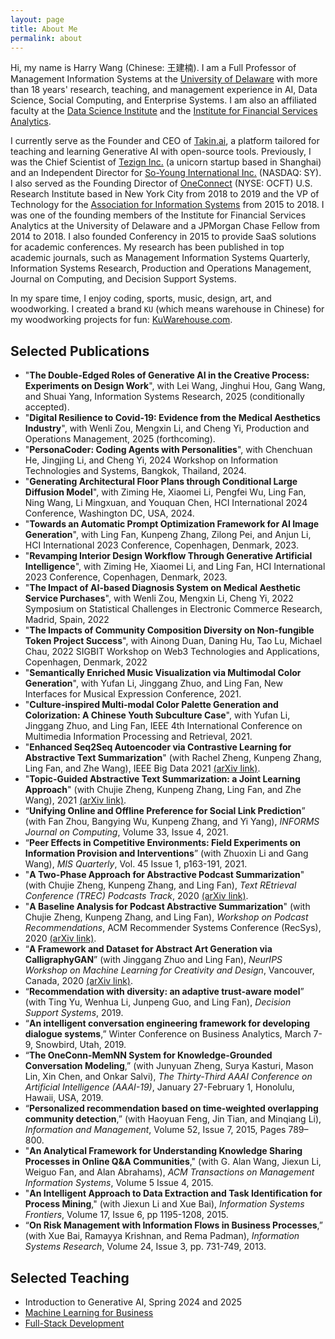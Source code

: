 ```yaml
---
layout: page
title: About Me
permalink: about
---
```


Hi, my name is Harry Wang (Chinese: 王建楠). I am a Full Professor of Management Information Systems at the [University of Delaware](https://lerner.udel.edu/) with more than 18 years' research, teaching, and management experience in AI, Data Science, Social Computing, and Enterprise Systems. I am also an affiliated faculty at the [Data Science Institute](https://dsi.udel.edu/) and the [Institute for Financial Services Analytics](https://lerner.udel.edu/centers/institute-for-financial-services-analytics/).

I currently serve as the Founder and CEO of [Takin.ai](https://takin.ai/), a platform tailored for teaching and learning Generative AI with open-source tools. Previously, I was the Chief Scientist of [Tezign Inc.](https://en.tezign.com/) (a unicorn startup based in Shanghai) and an Independent Director for [So-Young International Inc.](https://ir.soyoung.com/) (NASDAQ: SY). I also served as the Founding Director of [OneConnect](https://www.ocft.com/en/) (NYSE: OCFT) U.S. Research Institute based in New York City from 2018 to 2019 and the VP of Technology for the [Association for Information Systems](https://aisnet.org/) from 2015 to 2018. I was one of the founding members of the Institute for Financial Services Analytics at the University of Delaware and a JPMorgan Chase Fellow from 2014 to 2018. I also founded Conferency in 2015 to provide SaaS solutions for academic conferences. My research has been published in top academic journals, such as Management Information Systems Quarterly, Information Systems Research, Production and Operations Management, Journal on Computing, and Decision Support Systems.

In my spare time, I enjoy coding, sports, music, design, art, and woodworking. I created a brand `KU` (which means warehouse in Chinese) for my woodworking projects for fun: [KuWarehouse.com](http://kuwarehouse.com).

## Selected Publications

- "**The Double-Edged Roles of Generative AI in the Creative Process: Experiments on Design Work**", with Lei Wang, Jinghui Hou, Gang Wang, and Shuai Yang, Information Systems Research, 2025 (conditionally accepted).
- "**Digital Resilience to Covid-19: Evidence from the Medical Aesthetics Industry**", with Wenli Zou, Mengxin Li, and Cheng Yi, Production and Operations Management, 2025 (forthcoming).
- "**PersonaCoder: Coding Agents with Personalities**", with Chenchuan He, Jingjing Li, and Cheng Yi, 2024 Workshop on Information Technologies and Systems, Bangkok, Thailand, 2024.
- "**Generating Architectural Floor Plans through Conditional Large Diffusion Model**", with Ziming He, Xiaomei Li, Pengfei Wu, Ling Fan, Ning Wang, Li Mingxuan, and Youquan Chen, HCI International 2024 Conference, Washington DC, USA, 2024.
- "**Towards an Automatic Prompt Optimization Framework for AI Image Generation**", with Ling Fan, Kunpeng Zhang, Zilong Pei, and Anjun Li, HCI International 2023 Conference, Copenhagen, Denmark, 2023.
- "**Revamping Interior Design Workflow Through Generative Artificial Intelligence**", with Ziming He, Xiaomei Li, and Ling Fan, HCI International 2023 Conference, Copenhagen, Denmark, 2023.
- "**The Impact of AI-based Diagnosis System on Medical Aesthetic Service Purchases**", with Wenli Zou, Mengxin Li, Cheng Yi, 2022 Symposium on Statistical Challenges in Electronic Commerce Research, Madrid, Spain, 2022
- "**The Impacts of Community Composition Diversity on Non-fungible Token Project Success**", with Ainong Duan, Daning Hu, Tao Lu, Michael Chau, 2022 SIGBIT Workshop on Web3 Technologies and Applications, Copenhagen, Denmark, 2022
- "**Semantically Enriched Music Visualization via Multimodal Color Generation**", with Yufan Li, Jinggang Zhuo, and Ling Fan, New Interfaces for Musical Expression Conference, 2021.
- "**Culture-inspired Multi-modal Color Palette Generation and Colorization: A Chinese Youth Subculture Case**", with Yufan Li, Jinggang Zhuo, and Ling Fan, IEEE 4th International Conference on Multimedia Information Processing and Retrieval, 2021.
- "**Enhanced Seq2Seq Autoencoder via Contrastive Learning for Abstractive Text Summarization**" (with Rachel Zheng, Kunpeng Zhang, Ling Fan, and Zhe Wang), IEEE Big Data 2021 [(arXiv link)](https://arxiv.org/abs/2108.11992).
- "**Topic-Guided Abstractive Text Summarization: a Joint Learning Approach**" (with Chujie Zheng, Kunpeng Zhang, Ling Fan, and Zhe Wang), 2021 
[(arXiv link)](https://arxiv.org/abs/2010.10323).
- “**Unifying Online and Offline Preference for Social Link Prediction**” (with Fan Zhou, Bangying Wu, Kunpeng Zhang, and Yi Yang), *INFORMS Journal on Computing*, Volume 33, Issue 4, 2021.
- “**Peer Effects in Competitive Environments: Field Experiments on Information Provision and Interventions**” (with Zhuoxin Li and Gang Wang), *MIS Quarterly*, Vol. 45 Issue 1, p163-191, 2021.
- "**A Two-Phase Approach for Abstractive Podcast Summarization**" (with Chujie Zheng, Kunpeng Zhang, and Ling Fan), *Text REtrieval Conference (TREC) Podcasts Track*, 2020 [(arXiv link)](https://arxiv.org/abs/2011.08291).
- "**A Baseline Analysis for Podcast Abstractive Summarization**" (with Chujie Zheng, Kunpeng Zhang, and Ling Fan), *Workshop on Podcast Recommendations*, ACM Recommender Systems Conference (RecSys), 2020 [(arXiv link)](https://arxiv.org/abs/2008).
- “**A Framework and Dataset for Abstract Art Generation via CalligraphyGAN**” (with Jinggang Zhuo and Ling Fan), *NeurIPS Workshop on Machine Learning for Creativity and Design*, Vancouver, Canada, 2020 [(arXiv link)](https://arxiv.org/abs/2012.00744).
- “**Recommendation with diversity: an adaptive trust-aware model**” (with Ting Yu, Wenhua Li, Junpeng Guo, and Ling Fan), *Decision Support Systems*, 2019.
- “**An intelligent conversation engineering framework for developing dialogue systems**,” Winter Conference on Business Analytics, March 7-9, Snowbird, Utah, 2019.
- “**The OneConn-MemNN System for Knowledge-Grounded Conversation Modeling**,” (with Junyuan Zheng, Surya Kasturi, Mason Lin, Xin Chen, and Onkar Salvi), *The Thirty-Third AAAI Conference on Artificial Intelligence (AAAI-19)*, January 27-February 1, Honolulu, Hawaii, USA, 2019.
- “**Personalized recommendation based on time-weighted overlapping community detection**,” (with Haoyuan Feng, Jin Tian, and Minqiang Li), *Information and Management*, Volume 52, Issue 7, 2015, Pages 789–800.
- "**An Analytical Framework for Understanding Knowledge Sharing Processes in Online Q&A Communities**," (with G. Alan Wang, Jiexun Li, Weiguo Fan, and Alan Abrahams), *ACM Transactions on Management Information Systems*, Volume 5 Issue 4, 2015.
- "**An Intelligent Approach to Data Extraction and Task Identification for Process Mining**," (with Jiexun Li and Xue Bai), *Information Systems Frontiers*, Volume 17, Issue 6, pp 1195-1208, 2015.
- “**On Risk Management with Information Flows in Business Processes**,” (with Xue Bai, Ramayya Krishnan, and Rema Padman), *Information Systems Research*, Volume 24, Issue 3, pp. 731-749, 2013.

## Selected Teaching

- Introduction to Generative AI, Spring 2024 and 2025
- [Machine Learning for Business](http://harrywang.me/misy331/)
- [Full-Stack Development](https://github.com/harrywang/intro-to-fullstack-course)
